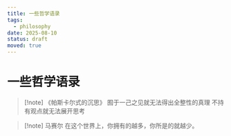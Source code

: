 ```yaml
---
title: 一些哲学语录
tags:
  - philosophy
date: 2025-08-10
status: draft
moved: true
---
```


# 一些哲学语录

> [!note] 《帕斯卡尔式的沉思》
> 囿于一己之见就无法得出全整性的真理
> 不持有观点就无法展开思考

> [!note] 马赛尔
> 在这个世界上，你拥有的越多，你所是的就越少。
